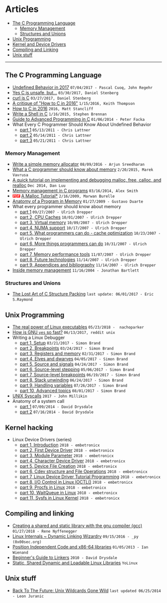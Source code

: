 # Articles

* [The C Programming Language](#headAR1)
  - [Memory Management](#headAR1a)
  - [Structures and Unions](#headAR1b)
* [Unix Programming](#headAR2)
* [Kernel and Device Drivers](#headAR3)
* [Compiling and Linking](#headAR4)
* [Unix stuff](#headAR5)

---

## <a name="headAR1"></a>The C Programming Language

* [Undefined Behavior in 2017](https://blog.regehr.org/archives/1520) `07/04/2017 - Pascal Cuoq, John Regehr`
* [Yes C is unsafe, but…](https://daniel.haxx.se/blog/2017/03/30/yes-c-is-unsafe-but/) `03/30/2017, Daniel Stenberg`
* [curl is C](https://daniel.haxx.se/blog/2017/03/27/curl-is-c/) `03/27/2017, Daniel Stenberg`
* [A critique of "How to C in 2016"](https://github.com/Keith-S-Thompson/how-to-c-response) `1/15/2016, Keith Thompson`
* [How to C in 2016](https://matt.sh/howto-c) `2016, Matt Stancliff`
* [Write a Shell in C](https://brennan.io/2015/01/16/write-a-shell-in-c/) `1/16/2015, Stephen Brennan`
* [Guide to Advanced Programming in C](http://pfacka.binaryparadise.com/articles/guide-to-advanced-programming-in-C.html) `01/06/2014 - Peter Facka`
* What Every C Programmer Should Know About Undefined Behavior
    - [part 1](http://blog.llvm.org/2011/05/what-every-c-programmer-should-know.html) `05/13/2011 - Chris Lattner`
    - [part 2](http://blog.llvm.org/2011/05/what-every-c-programmer-should-know_14.html) `05/14/2011 - Chris Lattner`
    - [part 3](http://blog.llvm.org/2011/05/what-every-c-programmer-should-know_21.html) `05/21/2011 - Chris Lattner`

### <a name="headAR1a"></a>Memory Management

* [Write a simple memory allocator](https://arjunsreedharan.org/post/148675821737/write-a-simple-memory-allocator) `08/09/2016 - Arjun Sreedharan`
* [What a C programmer should know about memory](http://marek.vavrusa.com/memory/) `2/20/2015, Marek Vavrusa`
* [A quick tutorial on implementing and debugging malloc, free, calloc, and realloc](https://danluu.com/malloc-tutorial/) `Dec 2014, Dan Luu`
* [Memory management in C programs](http://nethack4.org/blog/memory.html) `03/16/2014, Alex Smith`
* ![pdf doc](./img/pdf_doc.png?raw=true) [A Malloc Tutorial*](http://www.inf.udec.cl/~leo/Malloc_tutorial.pdf) `2/16/2009, Marwan Burelle`
* [Anatomy of a Program in Memory](https://manybutfinite.com/post/anatomy-of-a-program-in-memory/) `01/27/2009 - Gustavo Duarte`
* What every programmer should know about memory
  - [part 1](https://lwn.net/Articles/250967/) `09/27/2007 - Ulrich Drepper`
  - [part 2, CPU Caches](https://lwn.net/Articles/252125/) `10/01/2007 - Ulrich Drepper`
  - [part 3, Virtual memory](https://lwn.net/Articles/253361/) `10/09/2007 - Ulrich Drepper`
  - [part 4, NUMA support](https://lwn.net/Articles/254445/) `10/17/2007 - Ulrich Drepper`
  - [part 5, What programmers can do - cache optimization](https://lwn.net/Articles/255364/) `10/23/2007 - Ulrich Drepper`
  - [part 6, More things programmers can do](https://lwn.net/Articles/256433/) `10/31/2007 - Ulrich Drepper`
  - [part 7, Memory performance tools](https://lwn.net/Articles/257209/) `11/07/2007 - Ulrich Drepper`
  - [part 8, Future technologies](https://lwn.net/Articles/258154/) `11/14/2007 - Ulrich Drepper`
  - [part 9, Appendices and bibliography](https://lwn.net/Articles/258188/) `11/14/2007 - Ulrich Drepper`
* [Inside memory management](https://www.ibm.com/developerworks/linux/library/l-memory/) `11/16/2004 - Jonathan Bartlett`

### <a name="headAR1b"></a>Structures and Unions

* [The Lost Art of C Structure Packing](https://www.catb.org/esr/structure-packing/) `last update: 06/01/2017 - Eric S.Raymond`

## <a name="headAR2"></a>Unix Programming

* [The real power of Linux executables](https://ownyourbits.com/2018/05/23/the-real-power-of-linux-executables/) `05/23/2018 -  nachoparker`
* [How is GNU `yes` so fast?](https://www.reddit.com/r/unix/comments/6gxduc/how_is_gnu_yes_so_fast/) `06/13/2017, reddit unix`
* Writing a Linux Debugger
  - [part 1, Setup](https://blog.tartanllama.xyz/writing-a-linux-debugger-setup/) `03/21/2017 - Simon Brand`
  - [part 2, Breakpoints](https://blog.tartanllama.xyz/writing-a-linux-debugger-breakpoints/) `03/24/2017 - Simon Brand`
  - [part 3, Registers and memory](https://blog.tartanllama.xyz/writing-a-linux-debugger-registers/) `02/31/2017 - Simon Brand`
  - [part 4, Elves and dwarves](https://blog.tartanllama.xyz/writing-a-linux-debugger-elf-dwarf/) `04/05/2017 - Simon Brand`
  - [part 5, Source and signals](https://blog.tartanllama.xyz/writing-a-linux-debugger-source-signal/) `04/24/2017 - Simon Brand`
  - [part 6, Source-level stepping](https://blog.tartanllama.xyz/writing-a-linux-debugger-dwarf-step/) `05/06/2017 - Simon Brand`
  - [part 7, Source-level breakpoints](https://blog.tartanllama.xyz/writing-a-linux-debugger-source-break/) `06/19/2017 - Simon Brand`
  - [part 8, Stack unwinding](https://blog.tartanllama.xyz/writing-a-linux-debugger-unwinding/) `06/24/2017 - Simon Brand`
  - [part 9, Handling variables](https://blog.tartanllama.xyz/writing-a-linux-debugger-variables/) `07/26/2017 - Simon Brand`
  - [part 10, Advanced topics](https://blog.tartanllama.xyz/writing-a-linux-debugger-advanced-topics/) `08/01/2017 - Simon Brand`
* [UNIX Syscalls](https://john-millikin.com/unix-syscalls) `2017 - John Millikin`
* Anatomy of a system call 
  - [part 1](https://lwn.net/Articles/604287/) `07/09/2014 - David Drysdale`
  - [part 2](https://lwn.net/Articles/604515/) `07/16/2014 - David Drysdale`

## <a name="headAR3"></a>Kernel hacking

* Linux Device Drivers (series)
  - [part 1, Introduction](https://embetronicx.com/tutorials/linux/device-drivers/linux-device-driver-part-1-introduction/) `2018 - embetronicx`
  - [part 2, First Device Driver](https://embetronicx.com/tutorials/linux/device-drivers/linux-device-driver-tutorial-part-2-first-device-driver/) `2018 - embetronicx`
  - [part 3, Module Parameter](https://embetronicx.com/tutorials/linux/device-drivers/linux-device-driver-tutorial-part-3-passing-arguments-to-device-driver/) `2018 - embetronicx`
  - [part 4, Character Device Driver](https://embetronicx.com/tutorials/linux/device-drivers/character-device-driver-major-number-and-minor-number/) `2018 - embetronicx`
  - [part 5, Device File Creation](https://embetronicx.com/tutorials/linux/device-drivers/device-file-creation-for-character-drivers/) `2018 - embetronicx`
  - [part 6, Cdev structure and File Operations](https://embetronicx.com/tutorials/linux/device-drivers/cdev-structure-and-file-operations-of-character-drivers/) `2018 - embetronicx`
  - [part 7, Linux Device Driver Tutorial Programming](https://embetronicx.com/tutorials/linux/device-drivers/linux-device-driver-tutorial-programming/) `2018 - embetronicx`
  - [part 8, I/O Control in Linux IOCTL()](https://embetronicx.com/tutorials/linux/device-drivers/ioctl-tutorial-in-linux/) `2018 - embetronicx`
  - [part 9, Procfs in Linux](https://embetronicx.com/tutorials/linux/device-drivers/procfs-in-linux/) `2018 - embetronicx`
  - [part 10, WaitQueue in Linux](https://embetronicx.com/tutorials/linux/device-drivers/waitqueue-in-linux-device-driver-tutorial/) `2018 - embetronicx`
  - [part 11, Sysfs in Linux Kernel](https://embetronicx.com/tutorials/linux/device-drivers/sysfs-in-linux-kernel/) `2018 - embetronicx`

## <a name="headAR4"></a>Compiling and linking

* [Creating a shared and static library with the gnu compiler (gcc)](https://renenyffenegger.ch/notes/development/languages/C-C-plus-plus/GCC/create-libraries/index) `01/27/2018 - Rene Nyffenegger`
* [Linux Internals ~ Dynamic Linking Wizardry](https://0x00sec.org/t/linux-internals-dynamic-linking-wizardry/1082) `09/15/2016 - _py (0x00sec.org)`
* [Position Independent Code and x86-64 libraries](https://www.technovelty.org/c/position-independent-code-and-x86-64-libraries.html) `01/05/2013 - Ian Wienand`
* [Beginner's Guide to Linkers](http://www.lurklurk.org/linkers/linkers.html) `2010 - David Drysdale`
* [Static, Shared Dynamic and Loadable Linux Libraries](http://www.yolinux.com/TUTORIALS/LibraryArchives-StaticAndDynamic.html) `YoLinux`

## <a name="headAR5"></a>Unix stuff

* [Back To The Future: Unix Wildcards Gone Wild](https://www.exploit-db.com/papers/33930/) `last updated 06/25/2014 - Leon Juranic`
